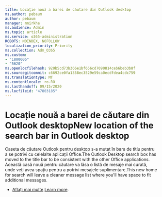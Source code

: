 ```yaml
---
title: Locație nouă a barei de căutare din Outlook desktop
ms.author: pebaum
author: pebaum
manager: mnirkhe
ms.audience: Admin
ms.topic: article
ms.service: o365-administration
ROBOTS: NOINDEX, NOFOLLOW
localization_priority: Priority
ms.collection: Adm_O365
ms.custom:
- "1800005"
- "5620"
ms.openlocfilehash: 920b5cd73b366e1bf656cd7090814ceb6beb3b8f
ms.sourcegitcommit: c6692ce0fa1358ec3529e59ca0ecdfdea4cdc759
ms.translationtype: MT
ms.contentlocale: ro-RO
ms.lasthandoff: 09/15/2020
ms.locfileid: "47803185"
---
```

# <a name="new-location-of-the-search-bar-in-outlook-desktop"></a><span data-ttu-id="66dff-102">Locație nouă a barei de căutare din Outlook desktop</span><span class="sxs-lookup"><span data-stu-id="66dff-102">New location of the search bar in Outlook desktop</span></span>

<span data-ttu-id="66dff-103">Caseta de căutare Outlook pentru desktop s-a mutat în bara de titlu pentru a se potrivi cu celelalte aplicații Office.</span><span class="sxs-lookup"><span data-stu-id="66dff-103">The Outlook Desktop search box has moved to the title bar to be consistent with the other Office applications.</span></span> <span data-ttu-id="66dff-104">Această casă nouă pentru căutare va lăsa o listă de mesaje mai curată, unde veți avea spațiu pentru a potrivi mesajele suplimentare.</span><span class="sxs-lookup"><span data-stu-id="66dff-104">This new home for search will leave a cleaner message list where you'll have space to fit additional messages.</span></span>
- <span data-ttu-id="66dff-105">[Aflați mai multe](https://support.microsoft.com/en-us/office/96fee452-80cd-492d-a35c-5c37584b416b).</span><span class="sxs-lookup"><span data-stu-id="66dff-105">[Learn more](https://support.microsoft.com/en-us/office/96fee452-80cd-492d-a35c-5c37584b416b).</span></span>

